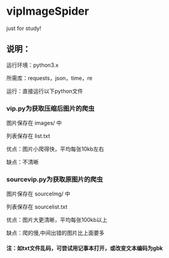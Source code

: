 # vipImageSpider
just for study!

## 说明：

运行环境：python3.x

所需库：requests，json，time，re

运行：直接运行以下python文件

### vip.py为获取压缩后图片的爬虫

图片保存在 images/ 中

列表保存在 list.txt

优点：图片小爬得快，平均每张10kb左右

缺点：不清晰

### sourcevip.py为获取原图片的爬虫

图片保存在 sourceImg/ 中

列表保存在 sourcelist.txt

优点：图片大更清晰，平均每张100kb以上

缺点：爬的慢,中间出错的图片比上面要多


#### 注：如txt文件乱码，可尝试用记事本打开，或改变文本编码为gbk

